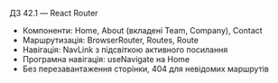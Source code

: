 ДЗ 42.1 — React Router
- Компоненти: Home, About (вкладені Team, Company), Contact
- Маршрутизація: BrowserRouter, Routes, Route
- Навігація: NavLink з підсвіткою активного посилання
- Програмна навігація: useNavigate на Home
- Без перезавантаження сторінки, 404 для невідомих маршрутів
